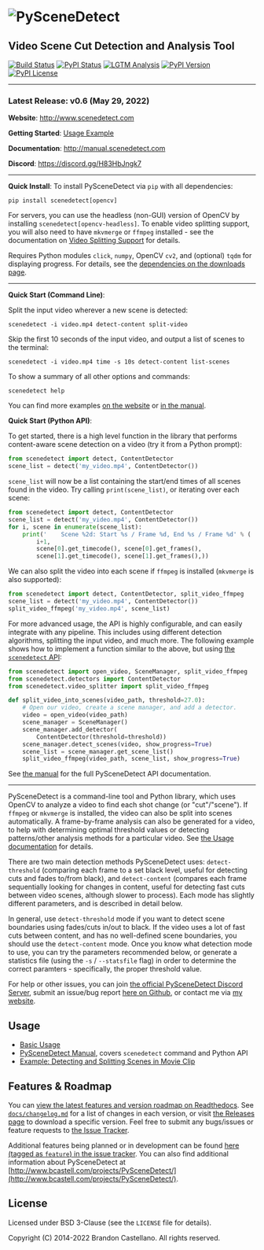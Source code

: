 
![PySceneDetect](https://raw.githubusercontent.com/Breakthrough/PySceneDetect/master/docs/img/pyscenedetect_logo_small.png)
==========================================================
Video Scene Cut Detection and Analysis Tool
----------------------------------------------------------

[![Build Status](https://img.shields.io/travis/com/Breakthrough/PySceneDetect/v0.6)](https://travis-ci.com/github/Breakthrough/PySceneDetect) [![PyPI Status](https://img.shields.io/pypi/status/scenedetect.svg)](https://pypi.python.org/pypi/scenedetect/) [![LGTM Analysis](https://img.shields.io/lgtm/grade/python/github/Breakthrough/PySceneDetect.svg)](https://lgtm.com/projects/g/Breakthrough/PySceneDetect) [![PyPI Version](https://img.shields.io/pypi/v/scenedetect?color=blue)](https://pypi.python.org/pypi/scenedetect/)  [![PyPI License](https://img.shields.io/pypi/l/scenedetect.svg)](http://pyscenedetect.readthedocs.org/en/latest/copyright/)

----------------------------------------------------------

### Latest Release: v0.6 (May 29, 2022)

**Website**:  http://www.scenedetect.com

**Getting Started**: [Usage Example](https://scenedetect.com/en/v0.6/examples/usage-example/)

**Documentation**:  http://manual.scenedetect.com

**Discord**: https://discord.gg/H83HbJngk7

----------------------------------------------------------

**Quick Install**: To install PySceneDetect via `pip` with all dependencies:

    pip install scenedetect[opencv]

For servers, you can use the headless (non-GUI) version of OpenCV by installing `scenedetect[opencv-headless]`.  To enable video splitting support, you will also need to have `mkvmerge` or `ffmpeg` installed - see the documentation on [Video Splitting Support](https://scenedetect.com/en/v0.6/examples/video-splitting/) for details.

Requires Python modules `click`, `numpy`, OpenCV `cv2`, and (optional) `tqdm` for displaying progress.  For details, see the [dependencies on the downloads page](https://scenedetect.com/download/#dependencies).

----------------------------------------------------------

**Quick Start (Command Line)**:

Split the input video wherever a new scene is detected:

    scenedetect -i video.mp4 detect-content split-video

Skip the first 10 seconds of the input video, and output a list of scenes to the terminal:

    scenedetect -i video.mp4 time -s 10s detect-content list-scenes

To show a summary of all other options and commands:

    scenedetect help

You can find more examples [on the website](https://scenedetect.com/en/v0.6/examples/usage-example/) or [in the manual](https://manual.scenedetect.com/en/v0.6/cli/global_options.html).

**Quick Start (Python API)**:

To get started, there is a high level function in the library that performs content-aware scene detection on a video (try it from a Python prompt):

```python
from scenedetect import detect, ContentDetector
scene_list = detect('my_video.mp4', ContentDetector())
```

`scene_list` will now be a list containing the start/end times of all scenes found in the video. Try calling `print(scene_list)`, or iterating over each scene:

```python
from scenedetect import detect, ContentDetector
scene_list = detect('my_video.mp4', ContentDetector())
for i, scene in enumerate(scene_list):
    print('    Scene %2d: Start %s / Frame %d, End %s / Frame %d' % (
        i+1,
        scene[0].get_timecode(), scene[0].get_frames(),
        scene[1].get_timecode(), scene[1].get_frames(),))
```

We can also split the video into each scene if `ffmpeg` is installed (`mkvmerge` is also supported):

```python
from scenedetect import detect, ContentDetector, split_video_ffmpeg
scene_list = detect('my_video.mp4', ContentDetector())
split_video_ffmpeg('my_video.mp4', scene_list)
```

For more advanced usage, the API is highly configurable, and can easily integrate with any pipeline. This includes using different detection algorithms, splitting the input video, and much more. The following example shows how to implement a function similar to the above, but using [the `scenedetect` API](https://manual.scenedetect.com/en/v0.6/api.html):

```python
from scenedetect import open_video, SceneManager, split_video_ffmpeg
from scenedetect.detectors import ContentDetector
from scenedetect.video_splitter import split_video_ffmpeg

def split_video_into_scenes(video_path, threshold=27.0):
    # Open our video, create a scene manager, and add a detector.
    video = open_video(video_path)
    scene_manager = SceneManager()
    scene_manager.add_detector(
        ContentDetector(threshold=threshold))
    scene_manager.detect_scenes(video, show_progress=True)
    scene_list = scene_manager.get_scene_list()
    split_video_ffmpeg(video_path, scene_list, show_progress=True)
```

See [the manual](https://manual.scenedetect.com/en/v0.6/api.html) for the
full PySceneDetect API documentation.

----------------------------------------------------------

PySceneDetect is a command-line tool and Python library, which uses OpenCV to analyze a video to find each shot change (or "cut"/"scene").  If `ffmpeg` or `mkvmerge` is installed, the video can also be split into scenes automatically.  A frame-by-frame analysis can also be generated for a video, to help with determining optimal threshold values or detecting patterns/other analysis methods for a particular video.  See [the Usage documentation](https://scenedetect.com/en/v0.6/examples/usage/) for details.

There are two main detection methods PySceneDetect uses: `detect-threshold` (comparing each frame to a set black level, useful for detecting cuts and fades to/from black), and `detect-content` (compares each frame sequentially looking for changes in content, useful for detecting fast cuts between video scenes, although slower to process).  Each mode has slightly different parameters, and is described in detail below.

In general, use `detect-threshold` mode if you want to detect scene boundaries using fades/cuts in/out to black.  If the video uses a lot of fast cuts between content, and has no well-defined scene boundaries, you should use the `detect-content` mode.  Once you know what detection mode to use, you can try the parameters recommended below, or generate a statistics file (using the `-s` / `--statsfile` flag) in order to determine the correct paramters - specifically, the proper threshold value.

For help or other issues, you can join [the official PySceneDetect Discord Server](https://discord.gg/H83HbJngk7), submit an issue/bug report [here on Github](https://github.com/Breakthrough/PySceneDetect/issues), or contact me via [my website](http://www.bcastell.com/about/).


Usage
----------------------------------------------------------

 - [Basic Usage](https://scenedetect.com/en/latest/examples/usage/)
 - [PySceneDetect Manual](https://manual.scenedetect.com/io/en/latest/), covers `scenedetect` command and Python API
 - [Example: Detecting and Splitting Scenes in Movie Clip](https://scenedetect.com/en/v0.6/examples/usage-example/)


Features & Roadmap
----------------------------------------------------------

You can [view the latest features and version roadmap on Readthedocs](http://pyscenedetect.readthedocs.org/en/latest/features/).
See [`docs/changelog.md`](https://github.com/Breakthrough/PySceneDetect/blob/master/docs/changelog.md) for a list of changes in each version, or visit [the Releases page](https://github.com/Breakthrough/PySceneDetect/releases) to download a specific version.  Feel free to submit any bugs/issues or feature requests to [the Issue Tracker](https://github.com/Breakthrough/PySceneDetect/issues).

Additional features being planned or in development can be found [here (tagged as `feature`) in the issue tracker](https://github.com/Breakthrough/PySceneDetect/issues?q=is%3Aissue+is%3Aopen+label%3Afeature).  You can also find additional information about PySceneDetect at [http://www.bcastell.com/projects/PySceneDetect/](http://www.bcastell.com/projects/PySceneDetect/).


License
----------------------------------------------------------

Licensed under BSD 3-Clause (see the `LICENSE` file for details).

Copyright (C) 2014-2022 Brandon Castellano.
All rights reserved.
